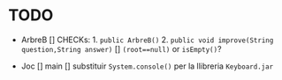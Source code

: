 # TODO
 - ArbreB
    [] CHECKs:
        1. `public ArbreB()`
        2. `public void improve(String question,String answer)`
    [] `(root==null)` or `isEmpty()`?

    
 - Joc
    [] main
    [] substituir `System.console()` per la llibreria `Keyboard.jar`